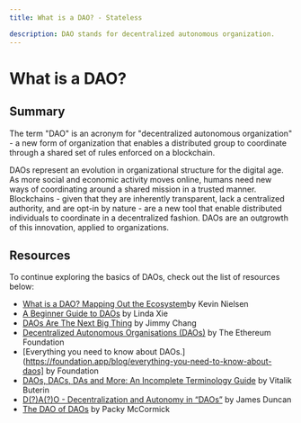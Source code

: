 ```yaml
---
title: What is a DAO? - Stateless

description: DAO stands for decentralized autonomous organization. 
---
```


# What is a DAO?

## Summary

The term "DAO" is an acronym for "decentralized autonomous organization" - a new form of organization that enables a distributed group to coordinate through a shared set of rules enforced on a blockchain. 

DAOs represent an evolution in organizational structure for the digital age. As more social and economic activity moves online, humans need new ways of coordinating around a shared mission in a trusted manner. Blockchains - given that they are inherently transparent, lack a centralized authority, and are opt-in by nature - are a new tool that enable distributed individuals to coordinate in a decentralized fashion. DAOs are an outgrowth of this innovation, applied to organizations. 

## Resources

To continue exploring the basics of DAOs, check out the list of resources below: 

* [What is a DAO? Mapping Out the Ecosystem](https://thedefiant.io/what-is-a-dao-mapping-out-the-ecosystem/)by Kevin Nielsen
* [A Beginner Guide to DAOs](https://linda.mirror.xyz/Vh8K4leCGEO06_qSGx-vS5lvgUqhqkCz9ut81WwCP2o) by Linda Xie
* [DAOs Are The Next Big Thing](https://medium.com/coinmonks/daos-are-the-next-best-thing-4efaff6662f6) by Jimmy Chang
* [Decentralized Autonomous Organisations (DAOs)](https://ethereum.org/en/dao/) by The Ethereum Foundation
* [Everything you need to know about DAOs.](https://foundation.app/blog/everything-you-need-to-know-about-daos] by Foundation
* [DAOs, DACs, DAs and More: An Incomplete Terminology Guide](https://blog.ethereum.org/2014/05/06/daos-dacs-das-and-more-an-incomplete-terminology-guide/) by Vitalik Buterin
* [D(?)A(?)O - Decentralization and Autonomy in “DAOs”](https://boardroom.mirror.xyz/N0kJ-y_5wvPR0H1MMNFb531MOKEE4LKWxepzQLj18sw) by James Duncan
* [The DAO of DAOs](https://www.notboring.co/p/the-dao-of-daos) by Packy McCormick

